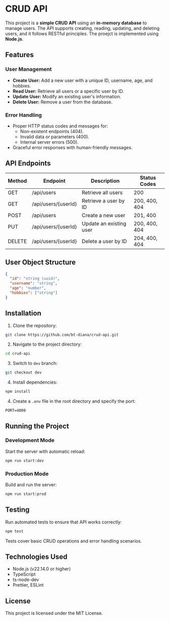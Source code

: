 # CRUD API

This project is a **simple CRUD API** using an **in-memory database** to manage users. The API supports creating, reading, updating, and deleting users, and it follows RESTful principles. The proejct is implemented using **Node.js**.

## Features

### User Management
- **Create User:** Add a new user with a unique ID, username, age, and hobbies.
- **Read User:** Retrieve all users or a specific user by ID.
- **Update User:** Modify an existing user's information.
- **Delete User:** Remove a user from the database.

### Error Handling
- Proper HTTP status codes and messages for:
  - Non-existent endpoints (404).
  - Invalid data or parameters (400).
  - Internal server errors (500).
- Graceful error responses with human-friendly messages.

## API Endpoints

| Method | Endpoint                   | Description                                | Status Codes                        |
|-------|-----------------------------|--------------------------------------------|-------------------------------------|
| GET   | /api/users                  | Retrieve all users                          | 200                                  |
| GET   | /api/users/{userId}          | Retrieve a user by ID                       | 200, 400, 404                        |
| POST  | /api/users                  | Create a new user                           | 201, 400                             |
| PUT   | /api/users/{userId}          | Update an existing user                     | 200, 400, 404                        |
| DELETE| /api/users/{userId}          | Delete a user by ID                         | 204, 400, 404                        |

## User Object Structure

```json
{
  "id": "string (uuid)",
  "username": "string",
  "age": "number",
  "hobbies": ["string"]
}
```

## Installation

1. Clone the repository:

```bash
git clone https://github.com/bt-diana/crud-api.git
```

2. Navigate to the project directory:

```bash
cd crud-api
```

3. Switch to `dev` branch:

```bash
git checkout dev
```


4. Install dependencies:

```bash
npm install
```


4. Create a `.env` file in the root directory and specify the port:

```
PORT=4000
```
## Running the Project

### Development Mode
Start the server with automatic reload:

```bash
npm run start:dev
```

### Production Mode
Build and run the server:

```bash
npm run start:prod
```

## Testing
Run automated tests to ensure that API works correctly:

```bash
npm test
```

Tests cover basic CRUD operations and error handling scenarios.

## Technologies Used

- Node.js (v22.14.0 or higher)
- TypeScript
- ts-node-dev
- Prettier, ESLint

## License

This project is licensed under the MIT License.
